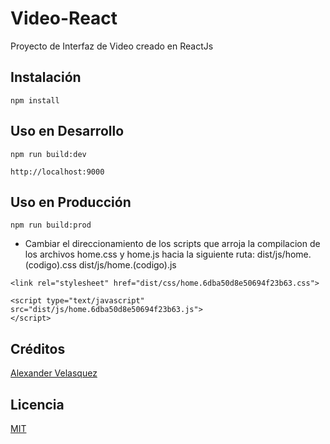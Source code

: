 # Video-React 

Proyecto de Interfaz de Video creado en ReactJs

## Instalación

```
npm install

```

## Uso en Desarrollo
```
npm run build:dev

http://localhost:9000
```

## Uso en Producción
```
npm run build:prod
```

- Cambiar el direccionamiento de los scripts que arroja la compilacion de los archivos home.css y home.js hacia la siguiente ruta: 
  dist/js/home.(codigo).css
  dist/js/home.(codigo).js
```
<link rel="stylesheet" href="dist/css/home.6dba50d8e50694f23b63.css">

<script type="text/javascript" src="dist/js/home.6dba50d8e50694f23b63.js">
</script>

```

## Créditos 

[Alexander Velasquez](http://www.instagram.com/alelasqz)

## Licencia

[MIT](https://opensource.org/licenses/MIT)
